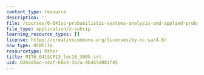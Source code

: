 ```yaml
---
content_type: resource
description: ''
file: /courses/6-041sc-probabilistic-systems-analysis-and-applied-probability-fall-2013/026dd5acc4afb8e31bca8b465d081f45_MIT6_041SCF13_lec16_300k.srt
file_type: application/x-subrip
learning_resource_types: []
license: https://creativecommons.org/licenses/by-nc-sa/4.0/
ocw_type: OCWFile
resourcetype: Other
title: MIT6_041SCF13_lec16_300k.srt
uid: 026dd5ac-c4af-b8e3-1bca-8b465d081f45
---
```

